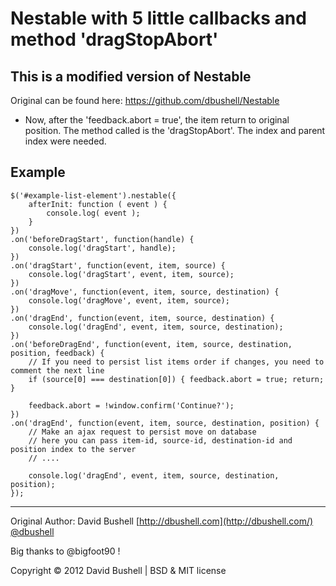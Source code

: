 Nestable with 5 little callbacks and method 'dragStopAbort'
========

## This is a modified version of Nestable

Original can be found here: https://github.com/dbushell/Nestable

 * Now, after the 'feedback.abort = true', the item return to original position. The method called is the 'dragStopAbort'. The index and parent index were needed.

## Example
```
$('#example-list-element').nestable({
    afterInit: function ( event ) { 
        console.log( event ); 
    }
})
.on('beforeDragStart', function(handle) {
    console.log('dragStart', handle);
})
.on('dragStart', function(event, item, source) {
    console.log('dragStart', event, item, source);
})
.on('dragMove', function(event, item, source, destination) {
    console.log('dragMove', event, item, source);
})
.on('dragEnd', function(event, item, source, destination) {
    console.log('dragEnd', event, item, source, destination);
})
.on('beforeDragEnd', function(event, item, source, destination, position, feedback) {
    // If you need to persist list items order if changes, you need to comment the next line
    if (source[0] === destination[0]) { feedback.abort = true; return; }

    feedback.abort = !window.confirm('Continue?');
})
.on('dragEnd', function(event, item, source, destination, position) {
    // Make an ajax request to persist move on database
    // here you can pass item-id, source-id, destination-id and position index to the server
    // ....

    console.log('dragEnd', event, item, source, destination, position);
});
```
* * *

Original Author: David Bushell [http://dbushell.com](http://dbushell.com/) [@dbushell](http://twitter.com/dbushell/)

Big thanks to @bigfoot90 !

Copyright © 2012 David Bushell | BSD & MIT license
